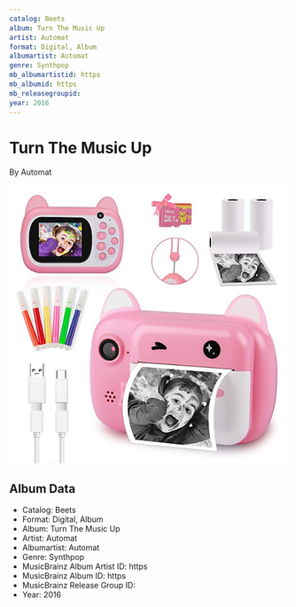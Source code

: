 ```yaml
---
catalog: Beets
album: Turn The Music Up
artist: Automat
format: Digital, Album
albumartist: Automat
genre: Synthpop
mb_albumartistid: https
mb_albumid: https
mb_releasegroupid: 
year: 2016
---
```


# Turn The Music Up

By Automat

![](../../assets/beetscovers/Automat-Turn_The_Music_Up.jpg)

## Album Data

- Catalog: Beets
- Format: Digital, Album
- Album: Turn The Music Up
- Artist: Automat
- Albumartist: Automat
- Genre: Synthpop
- MusicBrainz Album Artist ID: https
- MusicBrainz Album ID: https
- MusicBrainz Release Group ID: 
- Year: 2016

